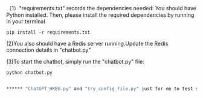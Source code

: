 （1）"requirements.txt" records the dependencies needed:
 You should have Python installed. Then, please install the required dependencies by running in your terminal
 
    pip install -r requirements.txt
    
(2)You also should have a Redis server running.Update the Redis connection details in "chatbot.py"

(3)To start the chatbot, simply run the "chatbot.py" file:		
   ```bash
python chatbot.py


****** "ChatGPT_HKBU.py" and "try_config_file.py" just for me to test some codes 😊
